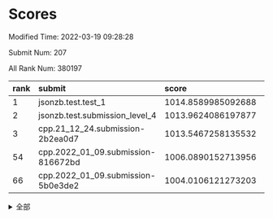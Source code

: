 # Scores

Modified Time: 2022-03-19 09:28:28

Submit Num: 207

All Rank Num: 380197

| rank |               submit               |       score        |       sigma        | pk_num |
| :--- | :--------------------------------- | :----------------- | :----------------- | :----- |
| 1    | jsonzb.test.test_1                 | 1014.8589985092688 | 0.8382988787935896 | 7347   |
| 2    | jsonzb.test.submission_level_4     | 1013.9624086197877 | 0.8182297385702534 | 7347   |
| 3    | cpp.21_12_24.submission-2b2ea0d7   | 1013.5467258135532 | 0.7878097920399163 | 7342   |
| 54   | cpp.2022_01_09.submission-816672bd | 1006.0890152713956 | 0.7317045686122531 | 7346   |
| 66   | cpp.2022_01_09.submission-5b0e3de2 | 1004.0106121273203 | 0.7095047573090593 | 7343   |


<details>
<summary>全部</summary>

| rank |                 submit                 |       score        |       sigma        | pk_num |
| :--- | :------------------------------------- | :----------------- | :----------------- | :----- |
| 1    | jsonzb.test.test_1                     | 1014.8589985092688 | 0.8382988787935896 | 7347   |
| 2    | jsonzb.test.submission_level_4         | 1013.9624086197877 | 0.8182297385702534 | 7347   |
| 3    | cpp.21_12_24.submission-2b2ea0d7       | 1013.5467258135532 | 0.7878097920399163 | 7342   |
| 4    | gobigger.level_3.submission_level_3_18 | 1011.6143310084233 | 0.7615670721178753 | 7341   |
| 5    | gobigger.level_3.submission_level_3_33 | 1011.5515285177303 | 0.7780655737853293 | 7348   |
| 6    | gobigger.level_3.submission_level_3_11 | 1011.5360467912991 | 0.7745466709377704 | 7347   |
| 7    | gobigger.level_3.submission_level_3_27 | 1011.1423594977581 | 0.7687030626602954 | 7347   |
| 8    | gobigger.level_3.submission_level_3_40 | 1011.0820278265941 | 0.7817488779824925 | 7351   |
| 9    | gobigger.level_3.submission_level_3_25 | 1010.9872740678135 | 0.7603094360194543 | 7346   |
| 10   | gobigger.level_3.submission_level_3_37 | 1010.8998143360226 | 0.7635218908100093 | 7347   |
| 11   | gobigger.level_3.submission_level_3_2  | 1010.7575284467016 | 0.7444971748264771 | 7339   |
| 12   | gobigger.level_3.submission_level_3_39 | 1010.7120568302413 | 0.7658537789236699 | 7348   |
| 13   | gobigger.level_3.submission_level_3_31 | 1010.7099658549962 | 0.780436129657872  | 7349   |
| 14   | gobigger.level_3.submission_level_3_16 | 1010.6537715330999 | 0.780142159862492  | 7344   |
| 15   | gobigger.level_3.submission_level_3_3  | 1010.6504575830741 | 0.779434317387606  | 7349   |
| 16   | gobigger.level_3.submission_level_3_20 | 1010.6259625277122 | 0.7745533070353398 | 7343   |
| 17   | gobigger.level_3.submission_level_3_14 | 1010.5844111841568 | 0.7769633587408422 | 7346   |
| 18   | gobigger.level_3.submission_level_3_15 | 1010.5385632790726 | 0.7707902501107294 | 7345   |
| 19   | gobigger.level_3.submission_level_3_29 | 1010.5343813160501 | 0.7727115183443067 | 7344   |
| 20   | gobigger.level_3.submission_level_3_42 | 1010.5131405081249 | 0.7600635512355857 | 7351   |
| 21   | gobigger.level_3.submission_level_3_36 | 1010.4879466940986 | 0.7520637306548615 | 7345   |
| 22   | gobigger.level_3.submission_level_3_21 | 1010.4447041984058 | 0.7577651670316873 | 7348   |
| 23   | gobigger.level_3.submission_level_3_5  | 1010.4146731031275 | 0.7655529613281727 | 7348   |
| 24   | gobigger.level_3.submission_level_3_44 | 1010.3789076344531 | 0.7610609992257343 | 7349   |
| 25   | gobigger.level_3.submission_level_3_43 | 1010.3681021594667 | 0.771123772693153  | 7346   |
| 26   | gobigger.level_3.submission_level_3_23 | 1010.3173292894086 | 0.7597343295717266 | 7344   |
| 27   | gobigger.level_3.submission_level_3_49 | 1010.2421201916834 | 0.7656503721887705 | 7351   |
| 28   | gobigger.level_3.submission_level_3_24 | 1010.2299258240079 | 0.7543894212105562 | 7347   |
| 29   | gobigger.level_3.submission_level_3_7  | 1010.0914758690906 | 0.7691187525599811 | 7351   |
| 30   | gobigger.level_3.submission_level_3_30 | 1010.0531216324223 | 0.7551768431696587 | 7348   |
| 31   | gobigger.level_3.submission_level_3_46 | 1009.885112471843  | 0.7694997479143681 | 7344   |
| 32   | gobigger.level_3.submission_level_3_28 | 1009.8838988375331 | 0.739322330377359  | 7348   |
| 33   | gobigger.level_3.submission_level_3_9  | 1009.8829945909473 | 0.7485304361975751 | 7346   |
| 34   | gobigger.level_3.submission_level_3_17 | 1009.7840408438112 | 0.7489494387767951 | 7345   |
| 35   | gobigger.level_3.submission_level_3_10 | 1009.7719003779786 | 0.7414061984653411 | 7343   |
| 36   | gobigger.level_3.submission_level_3_26 | 1009.7468382208543 | 0.7616671484302626 | 7345   |
| 37   | gobigger.level_3.submission_level_3_19 | 1009.6804818091165 | 0.754372414210309  | 7343   |
| 38   | gobigger.level_3.submission_level_3_8  | 1009.6372101664651 | 0.7612016396666624 | 7345   |
| 39   | gobigger.level_3.submission_level_3_48 | 1009.6231928596359 | 0.7610693797594584 | 7344   |
| 40   | gobigger.level_3.submission_level_3_41 | 1009.5906819579413 | 0.7316989491967943 | 7343   |
| 41   | gobigger.level_3.submission_level_3_0  | 1009.5870684936169 | 0.7452924406385406 | 7347   |
| 42   | gobigger.level_3.submission_level_3_34 | 1009.5313132066719 | 0.7538656690092327 | 7345   |
| 43   | gobigger.level_3.submission_level_3_47 | 1009.4045030131144 | 0.7687507640233913 | 7344   |
| 44   | gobigger.level_3.submission_level_3_6  | 1009.3992665826032 | 0.7531777271102742 | 7349   |
| 45   | gobigger.level_3.submission_level_3_38 | 1009.3530527274827 | 0.7686600524048541 | 7349   |
| 46   | gobigger.level_3.submission_level_3_1  | 1009.3064677551557 | 0.7426808827683012 | 7347   |
| 47   | gobigger.level_3.submission_level_3_22 | 1009.1158177388048 | 0.7467622465617224 | 7339   |
| 48   | gobigger.level_3.submission_level_3_35 | 1008.994736806001  | 0.7505125461711488 | 7346   |
| 49   | gobigger.level_3.submission_level_3_45 | 1008.9840276886608 | 0.756267024123688  | 7346   |
| 50   | gobigger.level_3.submission_level_3_12 | 1008.6626919628408 | 0.7383542632766809 | 7348   |
| 51   | gobigger.level_3.submission_level_3_4  | 1008.5693540003361 | 0.7413690316483541 | 7347   |
| 52   | gobigger.level_3.submission_level_3_32 | 1008.4327139747624 | 0.7594620657863841 | 7349   |
| 53   | gobigger.level_3.submission_level_3_13 | 1007.462646516774  | 0.7181346289180747 | 7351   |
| 54   | cpp.2022_01_09.submission-816672bd     | 1006.0890152713956 | 0.7317045686122531 | 7346   |
| 55   | gobigger.level_1.submission_level_1_34 | 1005.0144904637941 | 0.7537015520913644 | 7350   |
| 56   | gobigger.level_1.submission_level_1_5  | 1004.9909803021073 | 0.7204512338798937 | 7341   |
| 57   | gobigger.level_1.submission_level_1_32 | 1004.5938561052708 | 0.7196664624016778 | 7347   |
| 58   | gobigger.level_1.submission_level_1_49 | 1004.5697569906251 | 0.71027406919486   | 7340   |
| 59   | gobigger.level_1.submission_level_1_28 | 1004.5557697986203 | 0.7221541763358083 | 7343   |
| 60   | gobigger.level_1.submission_level_1_37 | 1004.5313128717321 | 0.7132940495457387 | 7352   |
| 61   | gobigger.level_1.submission_level_1_3  | 1004.4271360951923 | 0.7236138510411882 | 7346   |
| 62   | gobigger.level_1.submission_level_1_46 | 1004.3819973036121 | 0.7135457129359073 | 7351   |
| 63   | gobigger.level_1.submission_level_1_17 | 1004.3056126579995 | 0.7197735500571306 | 7351   |
| 64   | gobigger.level_1.submission_level_1_43 | 1004.2321330896647 | 0.7057047978934115 | 7347   |
| 65   | gobigger.level_1.submission_level_1_35 | 1004.0748853322582 | 0.72137111059413   | 7346   |
| 66   | cpp.2022_01_09.submission-5b0e3de2     | 1004.0106121273203 | 0.7095047573090593 | 7343   |
| 67   | gobigger.level_1.submission_level_1_14 | 1003.9589270315356 | 0.7175152420624407 | 7346   |
| 68   | gobigger.level_1.submission_level_1_40 | 1003.9119880076672 | 0.7202904250218505 | 7346   |
| 69   | gobigger.level_1.submission_level_1_22 | 1003.8693960316857 | 0.7113306117265286 | 7348   |
| 70   | gobigger.level_1.submission_level_1_45 | 1003.8477004086521 | 0.7118823566775097 | 7349   |
| 71   | gobigger.level_1.submission_level_1_18 | 1003.7611203871394 | 0.7267629536514428 | 7349   |
| 72   | gobigger.level_1.submission_level_1_7  | 1003.7391454209796 | 0.702123559171334  | 7344   |
| 73   | gobigger.level_1.submission_level_1_23 | 1003.7027349578406 | 0.712835967400503  | 7345   |
| 74   | gobigger.level_1.submission_level_1_20 | 1003.6850246003821 | 0.7186328607625031 | 7349   |
| 75   | gobigger.level_1.submission_level_1_36 | 1003.6256294898774 | 0.7043751274266693 | 7345   |
| 76   | gobigger.level_1.submission_level_1_6  | 1003.4796944382953 | 0.716374893202055  | 7352   |
| 77   | gobigger.level_1.submission_level_1_26 | 1003.4775761752568 | 0.7197904484497326 | 7346   |
| 78   | gobigger.level_1.submission_level_1_38 | 1003.4162076783624 | 0.7068978384390401 | 7345   |
| 79   | gobigger.level_1.submission_level_1_8  | 1003.3845080718243 | 0.7224467906453074 | 7347   |
| 80   | gobigger.level_1.submission_level_1_25 | 1003.3563070464587 | 0.7099014858191073 | 7349   |
| 81   | gobigger.level_1.submission_level_1_1  | 1003.3509254177065 | 0.7358975967368672 | 7346   |
| 82   | gobigger.level_1.submission_level_1_31 | 1003.3241618342819 | 0.7235989958997828 | 7346   |
| 83   | gobigger.level_1.submission_level_1_21 | 1003.215274931669  | 0.7219737303009446 | 7348   |
| 84   | gobigger.level_1.submission_level_1_24 | 1003.1834714216322 | 0.7214367473787808 | 7345   |
| 85   | gobigger.level_1.submission_level_1_44 | 1003.1617089729876 | 0.7165107621537188 | 7350   |
| 86   | gobigger.level_1.submission_level_1_9  | 1003.0650461074787 | 0.7255651628408464 | 7348   |
| 87   | gobigger.level_1.submission_level_1_15 | 1003.0334778155675 | 0.7109148261727225 | 7352   |
| 88   | gobigger.level_1.submission_level_1_16 | 1003.0134370382796 | 0.7197440762599291 | 7345   |
| 89   | gobigger.level_1.submission_level_1_19 | 1002.9477022422936 | 0.7160879124896834 | 7349   |
| 90   | gobigger.level_1.submission_level_1_27 | 1002.9158139663464 | 0.7097209418232203 | 7343   |
| 91   | gobigger.level_1.submission_level_1_29 | 1002.7237857094328 | 0.7066137886715069 | 7344   |
| 92   | gobigger.level_1.submission_level_1_48 | 1002.7158844120996 | 0.7085697218211406 | 7346   |
| 93   | gobigger.level_1.submission_level_1_10 | 1002.7017695140869 | 0.729855742017996  | 7347   |
| 94   | gobigger.level_1.submission_level_1_42 | 1002.6713086910455 | 0.7199860652235551 | 7344   |
| 95   | gobigger.level_1.submission_level_1_0  | 1002.5471367093029 | 0.7135509954288479 | 7351   |
| 96   | gobigger.level_1.submission_level_1_4  | 1002.4868991349366 | 0.706623565414328  | 7347   |
| 97   | gobigger.level_1.submission_level_1_13 | 1002.4764626639178 | 0.7149490333537035 | 7347   |
| 98   | gobigger.level_1.submission_level_1_41 | 1002.4761884223622 | 0.714340069980097  | 7347   |
| 99   | gobigger.level_1.submission_level_1_12 | 1002.4049171152739 | 0.7201452403098312 | 7348   |
| 100  | gobigger.level_1.submission_level_1_39 | 1002.3206598673563 | 0.7221254638676908 | 7350   |
| 101  | gobigger.level_1.submission_level_1_47 | 1002.2665985994959 | 0.7208122721099884 | 7342   |
| 102  | gobigger.level_1.submission_level_1_33 | 1002.1546742660576 | 0.707714562054855  | 7349   |
| 103  | gobigger.level_1.submission_level_1_2  | 1001.9805770363427 | 0.7219533186168735 | 7352   |
| 104  | gobigger.level_1.submission_level_1_11 | 1001.7543724008681 | 0.7229745802708181 | 7349   |
| 105  | gobigger.level_1.submission_level_1_30 | 1001.3968995094267 | 0.7136626584163014 | 7349   |
| 106  | gobigger.random.submission_random_0    | 997.2974436095132  | 0.7069733391515433 | 7347   |
| 107  | gobigger.random.submission_random_40   | 997.1182471179677  | 0.7129957274263696 | 7349   |
| 108  | gobigger.random.submission_random_1    | 996.8467052486775  | 0.7063444044037094 | 7346   |
| 109  | gobigger.random.submission_random_8    | 996.8341740920547  | 0.7208105015911764 | 7351   |
| 110  | gobigger.random.submission_random_42   | 996.7537106396893  | 0.7114100700433309 | 7349   |
| 111  | gobigger.random.submission_random_23   | 996.7535935454849  | 0.7098466420633047 | 7349   |
| 112  | gobigger.random.submission_random_26   | 996.7174938715814  | 0.7064211362466982 | 7347   |
| 113  | gobigger.random.submission_random_34   | 996.5603606985335  | 0.6983588362870099 | 7346   |
| 114  | gobigger.random.submission_random_15   | 996.5534988126981  | 0.7119670625061041 | 7347   |
| 115  | gobigger.random.submission_random_31   | 996.4840180054017  | 0.7174107144809144 | 7348   |
| 116  | gobigger.random.submission_random_28   | 996.3097145511889  | 0.7054942904497412 | 7349   |
| 117  | gobigger.random.submission_random_41   | 996.297116589087   | 0.7071619735536298 | 7348   |
| 118  | gobigger.random.submission_random_49   | 996.2574435608973  | 0.7004156104201696 | 7345   |
| 119  | gobigger.random.submission_random_10   | 996.2263994355876  | 0.70629964100561   | 7348   |
| 120  | gobigger.random.submission_random_22   | 996.1802392410267  | 0.7106904003292949 | 7347   |
| 121  | gobigger.random.submission_random_24   | 996.1710305334113  | 0.7091953143874299 | 7348   |
| 122  | gobigger.random.submission_random_11   | 996.1654421688368  | 0.7136380764097277 | 7345   |
| 123  | gobigger.random.submission_random_30   | 996.1547311781586  | 0.6991707356044612 | 7350   |
| 124  | gobigger.random.submission_random_33   | 996.1104052254622  | 0.7080394886447084 | 7351   |
| 125  | gobigger.random.submission_random_43   | 996.0993400398527  | 0.7050700845992339 | 7350   |
| 126  | gobigger.random.submission_random_27   | 996.0143671497383  | 0.71412191018243   | 7345   |
| 127  | gobigger.random.submission_random_39   | 995.9267890742145  | 0.7075461529795373 | 7350   |
| 128  | gobigger.random.submission_random_2    | 995.9225492216227  | 0.7186907075548477 | 7349   |
| 129  | gobigger.random.submission_random_13   | 995.8769407495519  | 0.7055108901076224 | 7349   |
| 130  | gobigger.random.submission_random_16   | 995.8511709944808  | 0.7123811021539138 | 7351   |
| 131  | gobigger.random.submission_random_48   | 995.8491161342864  | 0.726207459574006  | 7343   |
| 132  | gobigger.random.submission_random_5    | 995.8421778364273  | 0.7110382448023161 | 7346   |
| 133  | gobigger.random.submission_random_25   | 995.8266115316117  | 0.7018484429987947 | 7352   |
| 134  | gobigger.random.submission_random_35   | 995.8150301329536  | 0.7009839228214273 | 7344   |
| 135  | gobigger.random.submission_random_9    | 995.8103601576469  | 0.730956526180891  | 7348   |
| 136  | gobigger.random.submission_random_3    | 995.7921770543452  | 0.7245214335654453 | 7350   |
| 137  | gobigger.random.submission_random_47   | 995.7881182329348  | 0.7126575997340093 | 7346   |
| 138  | gobigger.random.submission_random_7    | 995.7841513008822  | 0.704123175345202  | 7341   |
| 139  | gobigger.random.submission_random_21   | 995.6986994616035  | 0.7190176088037725 | 7346   |
| 140  | gobigger.random.submission_random_12   | 995.6564903182524  | 0.707289461130208  | 7345   |
| 141  | gobigger.random.submission_random_37   | 995.6504995597516  | 0.7130112085475562 | 7347   |
| 142  | gobigger.random.submission_random_36   | 995.5651126154415  | 0.6941170351787499 | 7349   |
| 143  | gobigger.random.submission_random_20   | 995.5417732316872  | 0.7130573465669046 | 7346   |
| 144  | gobigger.random.submission_random_44   | 995.50569802381    | 0.7098334862664273 | 7352   |
| 145  | gobigger.random.submission_random_18   | 995.4242071320518  | 0.7122011955333012 | 7342   |
| 146  | gobigger.random.submission_random_14   | 995.3655269938605  | 0.7051774710601157 | 7344   |
| 147  | gobigger.random.submission_random_32   | 995.343378973293   | 0.7015218756804158 | 7344   |
| 148  | gobigger.random.submission_random_17   | 995.2858280263962  | 0.7056990357502929 | 7345   |
| 149  | gobigger.random.submission_random_6    | 995.2293424249937  | 0.7221603168570883 | 7345   |
| 150  | gobigger.random.submission_random_38   | 995.2023562950319  | 0.7147383906791026 | 7347   |
| 151  | gobigger.random.submission_random_46   | 995.139217019013   | 0.7312869140613373 | 7346   |
| 152  | gobigger.random.submission_random_4    | 995.1066820365387  | 0.7306153790456108 | 7349   |
| 153  | gobigger.random.submission_random_45   | 995.0655451356556  | 0.7154210018421557 | 7345   |
| 154  | gobigger.random.submission_random_29   | 994.8860632678234  | 0.7301821978617468 | 7348   |
| 155  | gobigger.random.submission_random_19   | 994.4605338253914  | 0.70677234982947   | 7344   |
| 156  | gobigger.level_2.submission_level_2_28 | 994.3095874801064  | 0.7256869803642485 | 7348   |
| 157  | gobigger.level_2.submission_level_2_37 | 993.650917392725   | 0.7236082946520486 | 7345   |
| 158  | gobigger.level_2.submission_level_2_6  | 993.2819311970201  | 0.7359538753741376 | 7342   |
| 159  | gobigger.level_2.submission_level_2_2  | 993.1730212194402  | 0.7283117282551315 | 7351   |
| 160  | gobigger.level_2.submission_level_2_3  | 993.1176403724318  | 0.7360043792827424 | 7345   |
| 161  | gobigger.level_2.submission_level_2_42 | 993.059532932185   | 0.7428864078072785 | 7348   |
| 162  | gobigger.level_2.submission_level_2_9  | 992.899664085999   | 0.732067600530776  | 7344   |
| 163  | gobigger.level_2.submission_level_2_46 | 992.8028383416499  | 0.7447265855483349 | 7349   |
| 164  | gobigger.level_2.submission_level_2_10 | 992.7240323213291  | 0.7322260841732647 | 7342   |
| 165  | gobigger.level_2.submission_level_2_45 | 992.7181403674487  | 0.7458429871977657 | 7349   |
| 166  | gobigger.level_2.submission_level_2_24 | 992.7135599767445  | 0.7408230907037623 | 7349   |
| 167  | gobigger.level_2.submission_level_2_7  | 992.6921882966604  | 0.7563393990988602 | 7346   |
| 168  | gobigger.level_2.submission_level_2_49 | 992.5527968399344  | 0.7413351786814898 | 7348   |
| 169  | gobigger.level_2.submission_level_2_32 | 992.546242911129   | 0.7382275749530959 | 7346   |
| 170  | gobigger.level_2.submission_level_2_14 | 992.5252615211841  | 0.7399542636036599 | 7351   |
| 171  | gobigger.level_2.submission_level_2_38 | 992.5180461620603  | 0.7585534763574753 | 7350   |
| 172  | gobigger.level_2.submission_level_2_43 | 992.4812996202132  | 0.7294454801214172 | 7351   |
| 173  | gobigger.level_2.submission_level_2_29 | 992.3787229254613  | 0.739340710542717  | 7348   |
| 174  | gobigger.level_2.submission_level_2_34 | 992.2919467533765  | 0.7472681090525692 | 7347   |
| 175  | gobigger.level_2.submission_level_2_1  | 992.2614004899774  | 0.7308768024894848 | 7348   |
| 176  | gobigger.level_2.submission_level_2_41 | 992.2528184389429  | 0.7484492519314558 | 7346   |
| 177  | gobigger.level_2.submission_level_2_22 | 992.2365803290503  | 0.7452079048372816 | 7346   |
| 178  | gobigger.level_2.submission_level_2_39 | 992.1963044996852  | 0.7289079950337969 | 7344   |
| 179  | gobigger.level_2.submission_level_2_18 | 992.1704155700002  | 0.7510394944318824 | 7347   |
| 180  | gobigger.level_2.submission_level_2_36 | 992.1024240073601  | 0.7377634100938321 | 7348   |
| 181  | gobigger.level_2.submission_level_2_13 | 992.0908047216452  | 0.7377646053114159 | 7346   |
| 182  | gobigger.level_2.submission_level_2_44 | 992.0755396038679  | 0.7493470051359485 | 7342   |
| 183  | gobigger.level_2.submission_level_2_11 | 992.0296066747944  | 0.7253411428671146 | 7347   |
| 184  | gobigger.level_2.submission_level_2_20 | 992.0010397611771  | 0.7238367006966935 | 7346   |
| 185  | gobigger.level_2.submission_level_2_26 | 991.9170608254038  | 0.7290941286430518 | 7346   |
| 186  | gobigger.level_2.submission_level_2_0  | 991.8734919476349  | 0.7420577909171852 | 7343   |
| 187  | gobigger.level_2.submission_level_2_35 | 991.8670840330695  | 0.7518570731643408 | 7348   |
| 188  | gobigger.level_2.submission_level_2_5  | 991.8047241772208  | 0.7446412253799797 | 7346   |
| 189  | gobigger.level_2.submission_level_2_48 | 991.7688167974244  | 0.7762450072739759 | 7347   |
| 190  | gobigger.level_2.submission_level_2_21 | 991.6477117158918  | 0.746936658681107  | 7344   |
| 191  | gobigger.level_2.submission_level_2_40 | 991.568440894639   | 0.7550564737066926 | 7351   |
| 192  | gobigger.level_2.submission_level_2_19 | 991.5510299903605  | 0.7566363099261842 | 7350   |
| 193  | gobigger.level_2.submission_level_2_4  | 991.5082004749448  | 0.750251774328309  | 7349   |
| 194  | gobigger.level_2.submission_level_2_33 | 991.5057440673072  | 0.7529104947523353 | 7349   |
| 195  | gobigger.level_2.submission_level_2_23 | 991.4357121086883  | 0.7716771971417413 | 7347   |
| 196  | gobigger.level_2.submission_level_2_12 | 991.1354521110258  | 0.7512235702675848 | 7348   |
| 197  | gobigger.level_2.submission_level_2_15 | 991.0819309523813  | 0.7738044759957275 | 7345   |
| 198  | gobigger.level_2.submission_level_2_27 | 990.8353300409369  | 0.7563533997333182 | 7350   |
| 199  | gobigger.level_2.submission_level_2_31 | 990.7695314086486  | 0.7476671065120238 | 7349   |
| 200  | gobigger.level_2.submission_level_2_16 | 990.7347719810624  | 0.7663709782436355 | 7344   |
| 201  | gobigger.level_2.submission_level_2_8  | 990.6975596249326  | 0.7601165042274203 | 7347   |
| 202  | gobigger.level_2.submission_level_2_47 | 990.6885436958379  | 0.7464407828539815 | 7345   |
| 203  | gobigger.level_2.submission_level_2_25 | 990.3456854155019  | 0.7615809210946817 | 7342   |
| 204  | gobigger.level_2.submission_level_2_17 | 989.7858151836773  | 0.7871993091688967 | 7349   |
| 205  | gobigger.level_2.submission_level_2_30 | 989.5129597932012  | 0.7658773471235536 | 7347   |
| 206  | gobigger.none.submission_none_0        | 976.9973279414771  | 1.3689067592763202 | 7339   |
| 207  | gobigger.none.submission_none_1        | 974.5039846525482  | 1.5965173898711151 | 7351   |

</details>